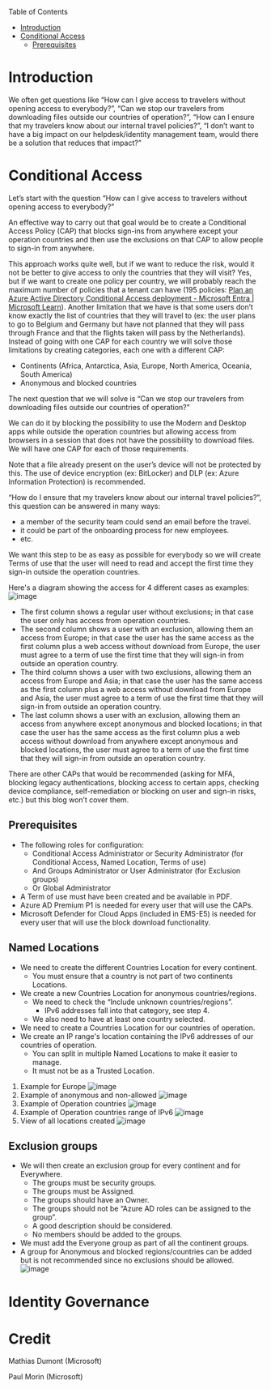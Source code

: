 Table of Contents
- [Introduction](#introduction)
- [Conditional Access](#conditional-access)
  - [Prerequisites](#prerequisites)


# Introduction

We often get questions like “How can I give access to travelers without opening access to everybody?”, “Can we stop our travelers from downloading files outside our countries of operation?”, “How can I ensure that my travelers know about our internal travel policies?”, “I don’t want to have a big impact on our helpdesk/identity management team, would there be a solution that reduces that impact?” 

# Conditional Access

Let’s start with the question “How can I give access to travelers without opening access to everybody?” 

An effective way to carry out that goal would be to create a Conditional Access Policy (CAP) that blocks sign-ins from anywhere except your operation countries and then use the exclusions on that CAP to allow people to sign-in from anywhere. 

This approach works quite well, but if we want to reduce the risk, would it not be better to give access to only the countries that they will visit? Yes, but if we want to create one policy per country, we will probably reach the maximum number of policies that a tenant can have (195 policies: [Plan an Azure Active Directory Conditional Access deployment - Microsoft Entra | Microsoft Learn](https://learn.microsoft.com/en-us/azure/active-directory/conditional-access/plan-conditional-access#minimize-the-number-of-conditional-access-policies)). Another limitation that we have is that some users don’t know exactly the list of countries that they will travel to (ex: the user plans to go to Belgium and Germany but have not planned that they will pass through France and that the flights taken will pass by the Netherlands). Instead of going with one CAP for each country we will solve those limitations by creating categories, each one with a different CAP: 
- Continents (Africa, Antarctica, Asia, Europe, North America, Oceania, South America) 
- Anonymous and blocked countries 

The next question that we will solve is “Can we stop our travelers from downloading files outside our countries of operation?” 

We can do it by blocking the possibility to use the Modern and Desktop apps while outside the operation countries but allowing access from browsers in a session that does not have the possibility to download files. We will have one CAP for each of those requirements. 

Note that a file already present on the user’s device will not be protected by this. The use of device encryption (ex: BitLocker) and DLP (ex: Azure Information Protection) is recommended.  

“How do I ensure that my travelers know about our internal travel policies?”, this question can be answered in many ways: 
- a member of the security team could send an email before the travel. 
- it could be part of the onboarding process for new employees. 
- etc. 

We want this step to be as easy as possible for everybody so we will create Terms of use that the user will need to read and accept the first time they sign-in outside the operation countries. 

 
Here's a diagram showing the access for 4 different cases as examples: 
![image](./images/CAP-diagram.png)

- The first column shows a regular user without exclusions; in that case the user only has access from operation countries. 
- The second column shows a user with an exclusion, allowing them an access from Europe; in that case the user has the same access as the first column plus a web access without download from Europe, the user must agree to a term of use the first time that they will sign-in from outside an operation country. 
- The third column shows a user with two exclusions, allowing them an access from Europe and Asia; in that case the user has the same access as the first column plus a web access without download from Europe and Asia, the user must agree to a term of use the first time that they will sign-in from outside an operation country. 
- The last column shows a user with an exclusion, allowing them an access from anywhere except anonymous and blocked locations; in that case the user has the same access as the first column plus a web access without download from anywhere except anonymous and blocked locations, the user must agree to a term of use the first time that they will sign-in from outside an operation country. 

There are other CAPs that would be recommended (asking for MFA, blocking legacy authentications, blocking access to certain apps, checking device compliance, self-remediation or blocking on user and sign-in risks, etc.) but this blog won’t cover them. 

## Prerequisites

- The following roles for configuration: 
    - Conditional Access Administrator or Security Administrator (for Conditional Access, Named Location, Terms of use) 
    - And Groups Administrator or User Administrator (for Exclusion groups) 
    - Or Global Administrator 
- A Term of use must have been created and be available in PDF.
- Azure AD Premium P1 is needed for every user that will use the CAPs. 
- Microsoft Defender for Cloud Apps (included in EMS-E5) is needed for every user that will use the block download functionality. 

## Named Locations

- We need to create the different Countries Location for every continent. 
    - You must ensure that a country is not part of two continents Locations. 
- We create a new Countries Location for anonymous countries/regions. 
    - We need to check the “Include unknown countries/regions”. 
        - IPv6 addresses fall into that category, see step 4. 
    - We also need to have at least one country selected. 
- We need to create a Countries Location for our countries of operation. 
- We create an IP range's location containing the IPv6 addresses of our countries of operation. 
    - You can split in multiple Named Locations to make it easier to manage. 
    - It must not be as a Trusted Location.

1. Example for Europe
![image](./images/NamedLocation-Example-Europe.png)
2. Example of anonymous and non-allowed
![image](./images/NamedLocation-Example-Anonymous.png)
3. Example of Operation countries
![image](./images/NamedLocation-Example-OperationCountries.png)
4. Example of Operation countries range of IPv6
![image](./images/NamedLocation-Example-OperationCountries-ipv6.png)
5. View of all locations created
![image](./images/NamedLocation-Example-AllLocations.png)


## Exclusion groups
- We will then create an exclusion group for every continent and for Everywhere.
    - The groups must be security groups.
    - The groups must be Assigned.
    - The groups should have an Owner.
    - The groups should not be “Azure AD roles can be assigned to the group”.
    - A good description should be considered.
    - No members should be added to the groups.
- We must add the Everyone group as part of all the continent groups.
- A group for Anonymous and blocked regions/countries can be added but is not recommended since no exclusions should be allowed.
![image](./images/Group-Allow-Europe.png)






# Identity Governance



# Credit

Mathias Dumont (Microsoft)

Paul Morin (Microsoft)



